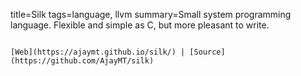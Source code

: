 title=Silk
tags=language, llvm
summary=Small system programming language. Flexible and simple as C, but more pleasant to write.
~~~~~~

[Web](https://ajaymt.github.io/silk/) | [Source](https://github.com/AjayMT/silk)

